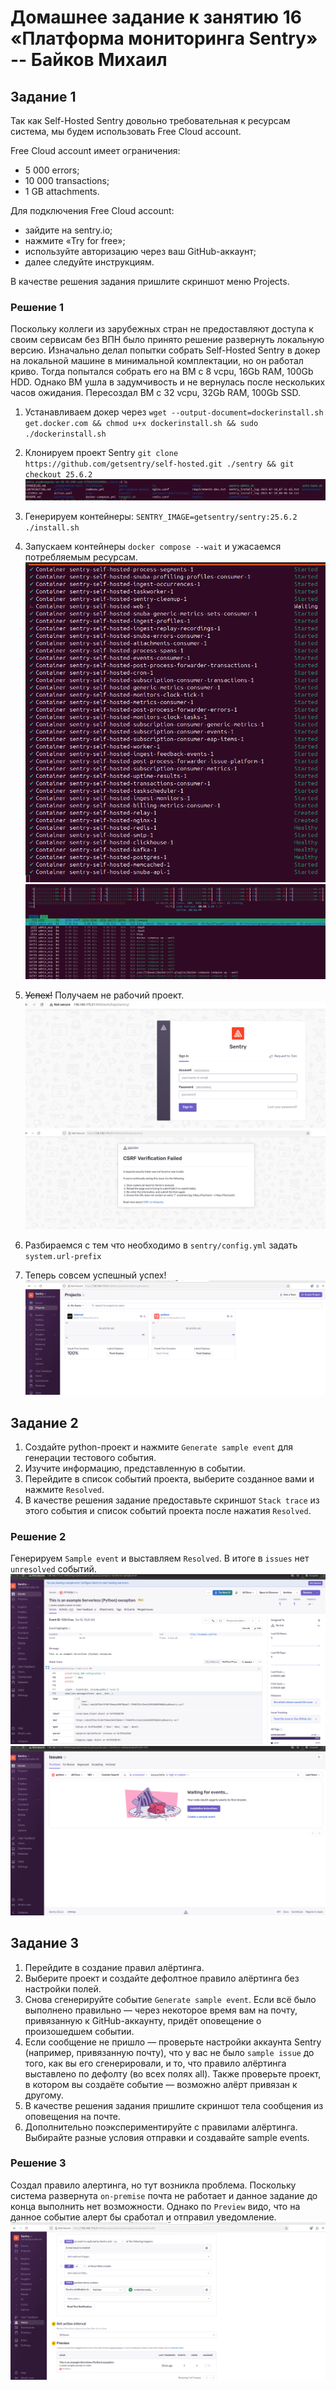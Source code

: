 # Домашнее задание к занятию 16 «Платформа мониторинга Sentry» -- Байков Михаил

## Задание 1

Так как Self-Hosted Sentry довольно требовательная к ресурсам система, мы будем использовать Free Сloud account.

Free Cloud account имеет ограничения:

- 5 000 errors;
- 10 000 transactions;
- 1 GB attachments.

Для подключения Free Cloud account:

- зайдите на sentry.io;
- нажмите «Try for free»;
- используйте авторизацию через ваш GitHub-аккаунт;
- далее следуйте инструкциям.

В качестве решения задания пришлите скриншот меню Projects.

### Решение 1
Поскольку коллеги из зарубежных стран не предоставляют доступа к своим сервисам без ВПН было принято решение развернуть локальную версию. Изначально делал попытки собрать 
Self-Hosted Sentry в докер на локальной машине в минимальной комплектации, но он работал криво. Тогда попытался собрать его на ВМ с 8 vcpu, 16Gb RAM, 100Gb HDD. 
Однако ВМ ушла в задумчивость и не вернулась после нескольких часов ожидания. Пересоздал ВМ с 32 vcpu, 32Gb RAM, 100Gb SSD.
1. Устанавливаем докер через `wget --output-document=dockerinstall.sh get.docker.com && chmod u+x dockerinstall.sh && sudo ./dockerinstall.sh`
2. Клонируем проект Sentry `git clone https://github.com/getsentry/self-hosted.git ./sentry && git checkout 25.6.2`
![git_clone](img/01.png)
3. Генерируем контейнеры: `SENTRY_IMAGE=getsentry/sentry:25.6.2 ./install.sh`
4. Запускаем контейнеры `docker compose --wait` и ужасаемся потребляемым ресурсам.
![run](img/02.png)
![resources](img/03.png)

5. ~~Успех!~~ Получаем не рабочий проект.
![login](img/04.png)
![error](img/05.png)
6. Разбираемся с тем что необходимо в `sentry/config.yml` задать `system.url-prefix`
7. Теперь совсем успешный успех!
![success](img/06.png)

## Задание 2

1. Создайте python-проект и нажмите `Generate sample event` для генерации тестового события.
2. Изучите информацию, представленную в событии.
3. Перейдите в список событий проекта, выберите созданное вами и нажмите `Resolved`.
4. В качестве решения задание предоставьте скриншот `Stack trace` из этого события и список событий проекта после нажатия `Resolved`.

### Решение 2
Генерируем `Sample event` и выставляем `Resolved`. В итоге в `issues` нет `unresolved` событий.
![stack_trace](img/07.png)
![no_unresolved](img/08.png)


## Задание 3

1. Перейдите в создание правил алёртинга.
2. Выберите проект и создайте дефолтное правило алёртинга без настройки полей.
3. Снова сгенерируйте событие `Generate sample event`.
Если всё было выполнено правильно — через некоторое время вам на почту, привязанную к GitHub-аккаунту, придёт оповещение о произошедшем событии.
4. Если сообщение не пришло — проверьте настройки аккаунта Sentry (например, привязанную почту), что у вас не было 
`sample issue` до того, как вы его сгенерировали, и то, что правило алёртинга выставлено по дефолту (во всех полях all).
Также проверьте проект, в котором вы создаёте событие — возможно алёрт привязан к другому.
5. В качестве решения задания пришлите скриншот тела сообщения из оповещения на почте.
6. Дополнительно поэкспериментируйте с правилами алёртинга. Выбирайте разные условия отправки и создавайте sample events. 

### Решение 3
Создал правило алертинга, но тут возникла проблема. Поскольку система развернута `on-premise` почта не работает и данное задание до конца выполнить нет возможности.
Однако по `Preview` видо, что на данное событие алерт бы сработал и отправил уведомление.
![alert_preview](img/09.png)
